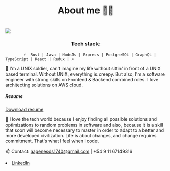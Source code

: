 <h1 align=center>About me 👨‍🦱<h1>
<img src="https://media-exp1.licdn.com/dms/image/C5616AQElyL8BYEXchg/profile-displaybackgroundimage-shrink_350_1400/0/1621916629640?e=1628726400&v=beta&t=-zKGMxcvtumwMdkNGZOu2qtNiz0f8QVetekPiJOskBU" />

<h3 align=center>Tech stack:</h3>

            ⚡  Rust | Java | NodeJs | Express | PostgreSQL | GraphQL | TypeScript | React | Redux | ⚡


🔭 I'm a UNIX soldier, can't imagine my life without sittin' in front of a UNIX based terminal. Without UNIX, everything is creepy. But also, I'm a software engineer with strong skills on Frontend & Backend combined roles. I love architecting solutions on AWS cloud.
            
            
<div>
            <h5 class="actions special">Resume</h5>
            <a href="https://drive.google.com/file/d/1xAEQV7Zp756sX9WJ5e-fRmnkRgbwsdiE/view" target="_blank" class="actions special">Download resume</a>
</div>





📝 I love the tech world because I enjoy finding all possible solutions and optimizations to random problems in software and also, because it is a skill that soon will become
necessary to master in order to adapt to a better and more developed civilization. Life is about changes, and change requires commitment. That's what I feel when I code.


📫 Contact: 
aagenesds1740@gmail.com | +54 9 11 67149316 


<li><a href="https://www.linkedin.com/in/agustin-genes-dev/" class="icon brands fa-linkedin-in"><span class="label">LinkedIn</span></a></li>
